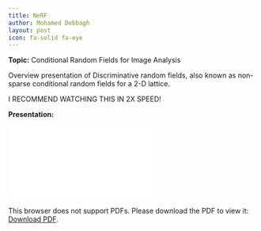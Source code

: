 ```yaml
---
title: NeRF
author: Mohamed Debbagh
layout: post
icon: fa-solid fa-eye
---
```

**Topic:** Conditional Random Fields for Image Analysis

Overview presentation of Discriminative random fields, also known as non-sparse conditional random fields for a 2-D lattice.

I RECOMMEND WATCHING THIS IN 2X SPEED!

**Presentation:**

<object data="/assets/papers/2023-03-17_NeRF_Literature_Review.pdf" type="application/pdf">
    <embed src="/assets/papers/2023-03-17_NeRF_Literature_Review.pdf">
        <p>This browser does not support PDFs. Please download the PDF to view it: <a href="/assets/papers/2023-03-17_NeRF_Literature_Review.pdf">Download PDF</a>.</p>
    </embed>
</object>